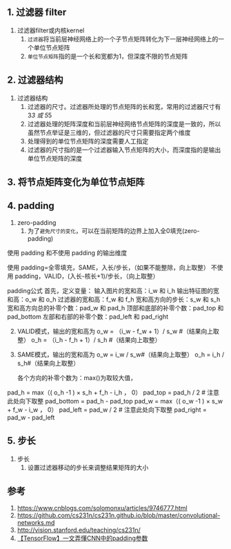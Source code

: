 
## 1. 过滤器 filter

1. 过滤器filter或内核kernel
    1. `过滤器`将当前层神经网络上的一个子节点矩阵转化为下一层神经网络上的一个单位节点矩阵
    2. `单位节点矩阵`指的是一个长和宽都为1，但深度不限的节点矩阵

## 2. 过滤器结构

1. 过滤器结构
    1. 过滤器的尺寸。过滤器所处理的节点矩阵的长和宽，常用的过滤器尺寸有 3*3 或 5*5 
    2. 过滤器处理的矩阵深度和当前层神经网络节点矩阵的深度是一致的，所以虽然节点举证是三维的，但过滤器的尺寸只需要指定两个维度
    3. 处理得到的单位节点矩阵的深度需要人工指定
    4. 过滤器的尺寸指的是一个过滤器输入节点矩阵的大小，而深度指的是输出单位节点矩阵的深度

## 3. 将节点矩阵变化为单位节点矩阵


## 4. padding

1. zero-padding
    1. 为了`避免尺寸的变化`，可以在当前矩阵的边界上加入全0填充(zero-padding)

使用 padding 和不使用 padding 的输出维度

使用 padding=全零填充，SAME，入长/步长，（如果不能整除，向上取整）
不使用 padding，VALID，(入长-核长+1)/步长，（向上取整）

padding公式
首先，定义变量：
输入图片的宽和高：i_w 和 i_h
输出特征图的宽和高：o_w 和 o_h
过滤器的宽和高：f_w 和 f_h
宽和高方向的步长：s_w 和 s_h
宽和高方向总的补零个数：pad_w 和 pad_h
顶部和底部的补零个数：pad_top 和 pad_bottom
左部和右部的补零个数：pad_left 和 pad_right

2. VALID模式，输出的宽和高为
o_w = （i_w - f_w + 1）/ s_w #（结果向上取整）
o_h = （i_h - f_h + 1）/ s_h  #（结果向上取整）
3. SAME模式，输出的宽和高为
o_w = i_w / s_w#（结果向上取整）
o_h = i_h / s_h#（结果向上取整）

    各个方向的补零个数为：max()为取较大值，

pad_h = max（( o_h -1 ) × s_h + f_h - i_h ， 0）
 pad_top = pad_h / 2  # 注意此处向下取整
 pad_bottom = pad_h - pad_top
 pad_w = max（( o_w -1 ) × s_w + f_w - i_w ， 0）
 pad_left = pad_w / 2 # 注意此处向下取整
 pad_right = pad_w - pad_left

## 5. 步长

1. 步长
    1. 设置过滤器移动的步长来调整结果矩阵的大小

## 参考

1. https://www.cnblogs.com/solomonxu/articles/9746777.html
2. https://github.com/cs231n/cs231n.github.io/blob/master/convolutional-networks.md
3. http://vision.stanford.edu/teaching/cs231n/
4. [【TensorFlow】一文弄懂CNN中的padding参数](https://www.cnblogs.com/White-xzx/p/9497029.html)